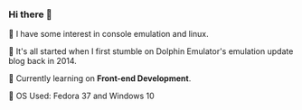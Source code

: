 ### Hi there 👋

🔭 I have some interest in console emulation and linux.

👀 It's all started when I first stumble on Dolphin Emulator's emulation update blog back in 2014.

🌱 Currently learning on **Front-end Development**.

🐧 OS Used: Fedora 37 and Windows 10

<!--
**christ31/christ31** is a ✨ _special_ ✨ repository because its `README.md` (this file) appears on your GitHub profile.

Here are some ideas to get you started:

- 🔭 I’m currently working on ...
- 🌱 I’m currently learning ...
- 👯 I’m looking to collaborate on ...
- 🤔 I’m looking for help with ...
- 💬 Ask me about ...
- 📫 How to reach me: ...
- 😄 Pronouns: ...
- ⚡ Fun fact: ...
-->
